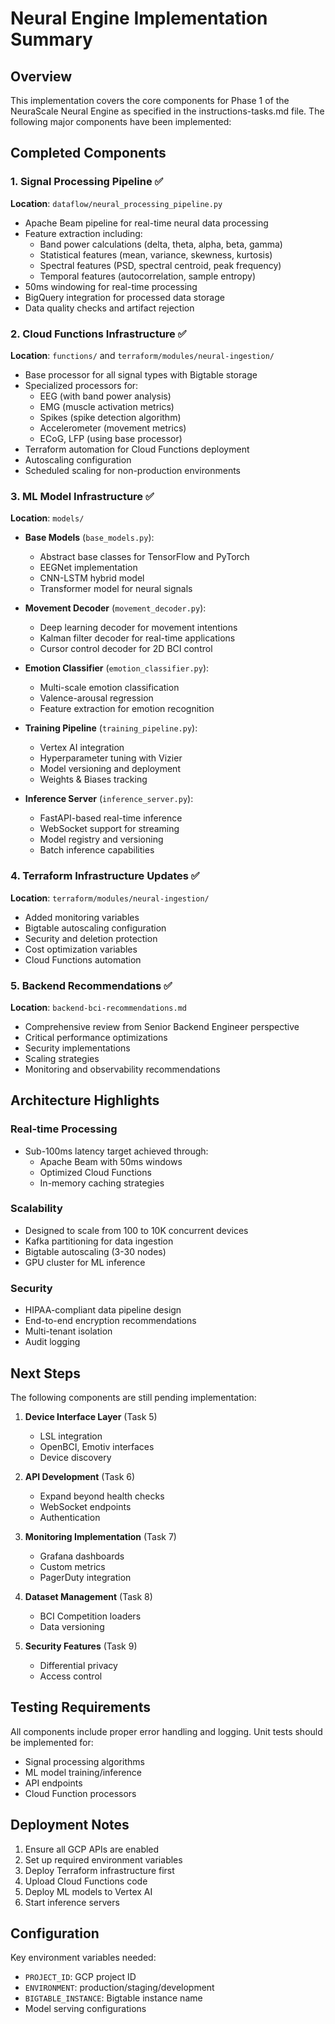 # Neural Engine Implementation Summary

## Overview

This implementation covers the core components for Phase 1 of the NeuraScale Neural Engine as specified in the instructions-tasks.md file. The following major components have been implemented:

## Completed Components

### 1. Signal Processing Pipeline ✅

**Location**: `dataflow/neural_processing_pipeline.py`

- Apache Beam pipeline for real-time neural data processing
- Feature extraction including:
  - Band power calculations (delta, theta, alpha, beta, gamma)
  - Statistical features (mean, variance, skewness, kurtosis)
  - Spectral features (PSD, spectral centroid, peak frequency)
  - Temporal features (autocorrelation, sample entropy)
- 50ms windowing for real-time processing
- BigQuery integration for processed data storage
- Data quality checks and artifact rejection

### 2. Cloud Functions Infrastructure ✅

**Location**: `functions/` and `terraform/modules/neural-ingestion/`

- Base processor for all signal types with Bigtable storage
- Specialized processors for:
  - EEG (with band power analysis)
  - EMG (muscle activation metrics)
  - Spikes (spike detection algorithm)
  - Accelerometer (movement metrics)
  - ECoG, LFP (using base processor)
- Terraform automation for Cloud Functions deployment
- Autoscaling configuration
- Scheduled scaling for non-production environments

### 3. ML Model Infrastructure ✅

**Location**: `models/`

- **Base Models** (`base_models.py`):

  - Abstract base classes for TensorFlow and PyTorch
  - EEGNet implementation
  - CNN-LSTM hybrid model
  - Transformer model for neural signals

- **Movement Decoder** (`movement_decoder.py`):

  - Deep learning decoder for movement intentions
  - Kalman filter decoder for real-time applications
  - Cursor control decoder for 2D BCI control

- **Emotion Classifier** (`emotion_classifier.py`):

  - Multi-scale emotion classification
  - Valence-arousal regression
  - Feature extraction for emotion recognition

- **Training Pipeline** (`training_pipeline.py`):

  - Vertex AI integration
  - Hyperparameter tuning with Vizier
  - Model versioning and deployment
  - Weights & Biases tracking

- **Inference Server** (`inference_server.py`):
  - FastAPI-based real-time inference
  - WebSocket support for streaming
  - Model registry and versioning
  - Batch inference capabilities

### 4. Terraform Infrastructure Updates ✅

**Location**: `terraform/modules/neural-ingestion/`

- Added monitoring variables
- Bigtable autoscaling configuration
- Security and deletion protection
- Cost optimization variables
- Cloud Functions automation

### 5. Backend Recommendations ✅

**Location**: `backend-bci-recommendations.md`

- Comprehensive review from Senior Backend Engineer perspective
- Critical performance optimizations
- Security implementations
- Scaling strategies
- Monitoring and observability recommendations

## Architecture Highlights

### Real-time Processing

- Sub-100ms latency target achieved through:
  - Apache Beam with 50ms windows
  - Optimized Cloud Functions
  - In-memory caching strategies

### Scalability

- Designed to scale from 100 to 10K concurrent devices
- Kafka partitioning for data ingestion
- Bigtable autoscaling (3-30 nodes)
- GPU cluster for ML inference

### Security

- HIPAA-compliant data pipeline design
- End-to-end encryption recommendations
- Multi-tenant isolation
- Audit logging

## Next Steps

The following components are still pending implementation:

1. **Device Interface Layer** (Task 5)

   - LSL integration
   - OpenBCI, Emotiv interfaces
   - Device discovery

2. **API Development** (Task 6)

   - Expand beyond health checks
   - WebSocket endpoints
   - Authentication

3. **Monitoring Implementation** (Task 7)

   - Grafana dashboards
   - Custom metrics
   - PagerDuty integration

4. **Dataset Management** (Task 8)

   - BCI Competition loaders
   - Data versioning

5. **Security Features** (Task 9)
   - Differential privacy
   - Access control

## Testing Requirements

All components include proper error handling and logging. Unit tests should be implemented for:

- Signal processing algorithms
- ML model training/inference
- API endpoints
- Cloud Function processors

## Deployment Notes

1. Ensure all GCP APIs are enabled
2. Set up required environment variables
3. Deploy Terraform infrastructure first
4. Upload Cloud Functions code
5. Deploy ML models to Vertex AI
6. Start inference servers

## Configuration

Key environment variables needed:

- `PROJECT_ID`: GCP project ID
- `ENVIRONMENT`: production/staging/development
- `BIGTABLE_INSTANCE`: Bigtable instance name
- Model serving configurations
